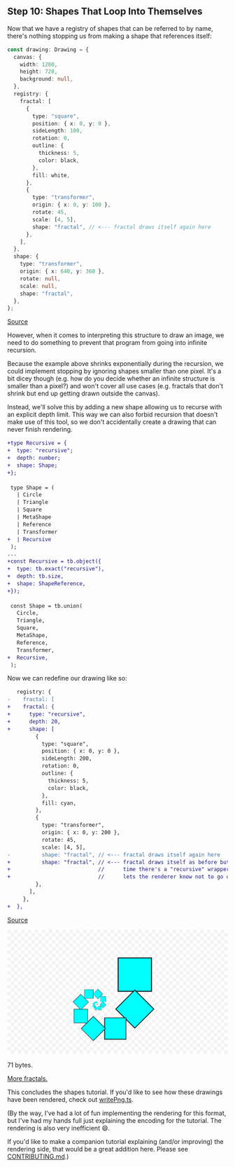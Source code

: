 ## Step 10: Shapes That Loop Into Themselves

Now that we have a registry of shapes that can be referred to by name, there's
nothing stopping us from making a shape that references itself:

```ts
const drawing: Drawing = {
  canvas: {
    width: 1280,
    height: 720,
    background: null,
  },
  registry: {
    fractal: [
      {
        type: "square",
        position: { x: 0, y: 0 },
        sideLength: 100,
        rotation: 0,
        outline: {
          thickness: 5,
          color: black,
        },
        fill: white,
      },
      {
        type: "transformer",
        origin: { x: 0, y: 100 },
        rotate: 45,
        scale: [4, 5],
        shape: "fractal", // <--- fractal draws itself again here
      },
    ],
  },
  shape: {
    type: "transformer",
    origin: { x: 640, y: 360 },
    rotate: null,
    scale: null,
    shape: "fractal",
  },
};
```

[Source](./step10_1.ts)

However, when it comes to interpreting this structure to draw an image, we need
to do something to prevent that program from going into infinite recursion.

Because the example above shrinks exponentially during the recursion, we could
implement stopping by ignoring shapes smaller than one pixel. It's a bit dicey
though (e.g. how do you decide whether an infinite structure is smaller than a
pixel?) and won't cover all use cases (e.g. fractals that don't shrink but end
up getting drawn outside the canvas).

Instead, we'll solve this by adding a new shape allowing us to recurse with an
explicit depth limit. This way we can also forbid recursion that doesn't make
use of this tool, so we don't accidentally create a drawing that can never
finish rendering.

```diff
+type Recursive = {
+  type: "recursive";
+  depth: number;
+  shape: Shape;
+};
 
 type Shape = (
   | Circle
   | Triangle
   | Square
   | MetaShape
   | Reference
   | Transformer
+  | Recursive
 );
...
+const Recursive = tb.object({
+  type: tb.exact("recursive"),
+  depth: tb.size,
+  shape: ShapeReference,
+});
 
 const Shape = tb.union(
   Circle,
   Triangle,
   Square,
   MetaShape,
   Reference,
   Transformer,
+  Recursive,
 );
```

Now we can redefine our drawing like so:

```diff
   registry: {
-    fractal: [
+    fractal: {
+      type: "recursive",
+      depth: 20,
+      shape: [
         {
           type: "square",
           position: { x: 0, y: 0 },
           sideLength: 200,
           rotation: 0,
           outline: {
             thickness: 5,
             color: black,
           },
           fill: cyan,
         },
         {
           type: "transformer",
           origin: { x: 0, y: 200 },
           rotate: 45,
           scale: [4, 5],
-          shape: "fractal", // <--- fractal draws itself again here
+          shape: "fractal", // <--- fractal draws itself as before but this
+                            //      time there's a "recursive" wrapper that
+                            //      lets the renderer know not to go on forever
         },
       ],
     },
+  },
```

[Source](./step10_2.ts)

![Drawing](./drawing.png)

71 bytes.

[More fractals.](../../demo/fractals/README.md)

This concludes the shapes tutorial. If you'd like to see how these drawings have
been rendered, check out [writePng.ts](../../demo/writePng.ts).

(By the way, I've had a lot of fun implementing the rendering for this format,
but I've had my hands full just explaining the encoding for the tutorial. The
rendering is also very inefficient 😄.

If you'd like to make a companion tutorial explaining (and/or improving) the
rendering side, that would be a great addition here. Please see
[CONTRIBUTING.md](../../../../CONTRIBUTING.md).)
